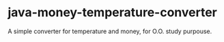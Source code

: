 # java-money-temperature-converter
A simple converter for temperature and money, for O.O. study purpouse.

